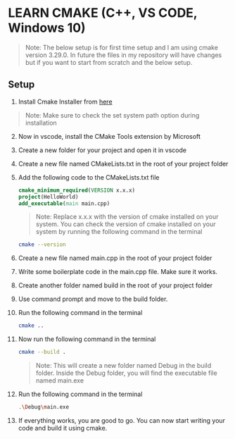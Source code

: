 # LEARN CMAKE (C++, VS CODE, Windows 10)

> Note: The below setup is for first time setup and I am using cmake version 3.29.0. In future the files in my repository will have changes but if you want to start from scratch and the below setup.

## Setup
1. Install Cmake Installer from [here](https://cmake.org/download/)
> Note: Make sure to check the set system path option during installation

2. Now in vscode, install the CMake Tools extension by Microsoft

3. Create a new folder for your project and open it in vscode

4. Create a new file named CMakeLists.txt in the root of your project folder

5. Add the following code to the CMakeLists.txt file
    ```cmake
    cmake_minimum_required(VERSION x.x.x)
    project(HelloWorld)
    add_executable(main main.cpp)
    ```
    > Note: Replace x.x.x with the version of cmake installed on your system. You can check the version of cmake installed on your system by running the following command in the terminal
    ```bash
    cmake --version
    ```

6. Create a new file named main.cpp in the root of your project folder

7. Write some boilerplate code in the main.cpp file. Make sure it works.

8. Create another folder named build in the root of your project folder

9. Use command prompt and move to the build folder.

10. Run the following command in the terminal
    ```bash
    cmake ..
    ```

11. Now run the following command in the terminal
    ```bash
    cmake --build .
    ```
    > Note: This will create a new folder named Debug in the build folder. Inside the Debug folder, you will find the executable file named main.exe

12. Run the following command in the terminal
    ```bash
    .\Debug\main.exe
    ```

13. If everything works, you are good to go. You can now start writing your code and build it using cmake.




